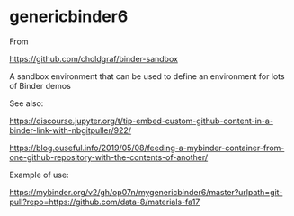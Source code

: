 # genericbinder6

From

https://github.com/choldgraf/binder-sandbox

A sandbox environment that can be used to define an environment for lots of Binder demos

See also:

https://discourse.jupyter.org/t/tip-embed-custom-github-content-in-a-binder-link-with-nbgitpuller/922/

https://blog.ouseful.info/2019/05/08/feeding-a-mybinder-container-from-one-github-repository-with-the-contents-of-another/

Example of use:

https://mybinder.org/v2/gh/op07n/mygenericbinder6/master?urlpath=git-pull?repo=https://github.com/data-8/materials-fa17
